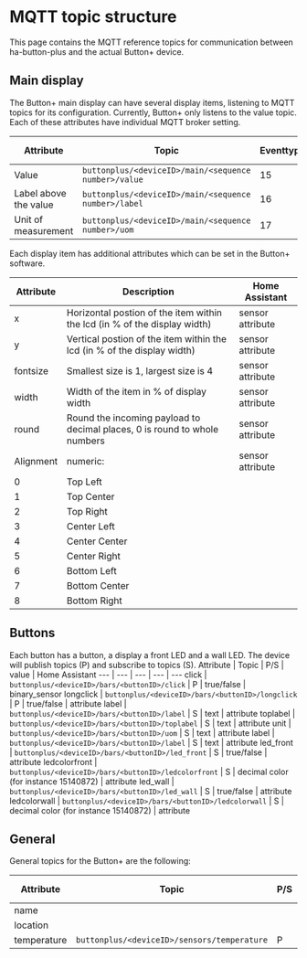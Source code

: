 # MQTT topic structure

This page contains the MQTT reference topics for communication between ha-button-plus and the actual Button+ device.

## Main display
The Button+ main display can have several display items, listening to MQTT topics for its configuration. Currently, Button+ only listens to the value topic. Each of these attributes have individual MQTT broker setting.

Attribute | Topic | Eventtype | Future | Home Assistant
 --- | --- | --- | --- | ---
 Value | `buttonplus/<deviceID>/main/<sequence number>/value`  | 15 | | sensor
 Label above the value | `buttonplus/<deviceID>/main/<sequence number>/label`  | 16 | x | sensor attribute
 Unit of measurement | `buttonplus/<deviceID>/main/<sequence number>/uom` |  17 | x | sensor attribute

Each display item has additional attributes which can be set in the Button+ software.

Attribute | Description | Home Assistant 
--- | --- | ---
x | Horizontal postion of the item within the lcd (in % of the display width) | sensor attribute
y | Vertical postion of the item within the lcd (in % of the display width)| sensor attribute
fontsize | Smallest size is 1, largest size is 4| sensor attribute
width | Width of the item in % of display width| sensor attribute
round | Round the incoming payload to decimal places, 0 is round to whole numbers| sensor attribute
Alignment | numeric: | sensor attribute
0            | Top Left
1            | Top Center
2            | Top Right
3            | Center Left
4            | Center Center
5            | Center Right
6            | Bottom Left
7            | Bottom Center
8            | Bottom Right    

## Buttons
Each button has a button, a display a front LED and a wall LED. The device will publish topics (P) and subscribe to topics (S).
Attribute | Topic | P/S | value | Home Assistant
--- | --- | --- | --- | ---
click | `buttonplus/<deviceID>/bars/<buttonID>/click` | P | true/false | binary_sensor
longclick | `buttonplus/<deviceID>/bars/<buttonID>/longclick` | P | true/false | attribute
label | `buttonplus/<deviceID>/bars/<buttonID>/label` | S | text | attribute
toplabel | `buttonplus/<deviceID>/bars/<buttonID>/toplabel` | S | text | attribute
unit | `buttonplus/<deviceID>/bars/<buttonID>/uom` | S | text | attribute
label | `buttonplus/<deviceID>/bars/<buttonID>/label` | S | text | attribute
led_front | `buttonplus/<deviceID>/bars/<buttonID>/led_front` | S | true/false | attribute
ledcolorfront | `buttonplus/<deviceID>/bars/<buttonID>/ledcolorfront` | S | decimal color (for instance 15140872) | attribute
led_wall | `buttonplus/<deviceID>/bars/<buttonID>/led_wall` | S | true/false | attribute
ledcolorwall | `buttonplus/<deviceID>/bars/<buttonID>/ledcolorwall` | S | decimal color (for instance 15140872) | attribute

## General
General topics for the Button+ are the following:

Attribute | Topic | P/S | value | Home Assistant
--- | --- | --- | --- | ---
name | | | 
location |||
temperature | `buttonplus/<deviceID>/sensors/temperature` | P | number | sensor
